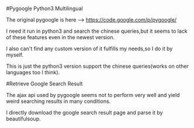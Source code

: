 #Pygoogle Python3 Multilingual

The original pygoogle is here --> https://code.google.com/p/pygoogle/

I need it run in python3 and search the chinese queries,but it seems to lack of these features even in the newest version.

I also can't find any custom version of it fulfills my needs,so I do it by myself.

This is just the python3 version support the chinese queries(works on other languages too I think).

#Retrieve Google Search Result

The ajax api used by pygoogle seems not to perform very well and yield weird searching results in many conditions.

I directly download the google search result page and parse it by beautifulsoup.
